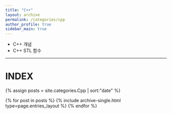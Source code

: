 ```yaml
---
title: "C++"
layout: archive
permalink: /categories/cpp
author_profile: true
sidebar_main: true
---
```


- C++ 개념
- C++ STL 함수

---
# INDEX

{% assign posts = site.categories.Cpp | sort:"date" %}

{% for post in posts %}
  {% include archive-single.html type=page.entries_layout %}
{% endfor %}

